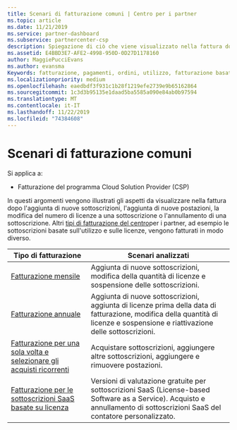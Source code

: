 ```yaml
---
title: Scenari di fatturazione comuni | Centro per i partner
ms.topic: article
ms.date: 11/21/2019
ms.service: partner-dashboard
ms.subservice: partnercenter-csp
description: Spiegazione di ciò che viene visualizzato nella fattura dopo l'aggiunta di nuove sottoscrizioni, l'impostazione del numero di licenze in una sottoscrizione o l'annullamento di una sottoscrizione. Le sottoscrizioni in base alle licenze vengono gestite diversamente rispetto a quelle in base all'uso.
ms.assetid: E4BBD3E7-AFE2-4998-950D-0D27D1178160
author: MaggiePucciEvans
ms.author: evansma
Keywords: fatturazione, pagamenti, ordini, utilizzo, fatturazione basata su licenza, data anniversario, termine, annullamento, rinnovo, formula prezzo, file di riconciliazione, file di ricognizione
ms.localizationpriority: medium
ms.openlocfilehash: eaedbdf3f931c1b28f1219efe2739e9b65162864
ms.sourcegitcommit: 1c3d3b95135e1daad5ba5585a090e84ab0b97594
ms.translationtype: MT
ms.contentlocale: it-IT
ms.lasthandoff: 11/22/2019
ms.locfileid: "74384608"
---
```

# <a name="common-billing-scenarios"></a>Scenari di fatturazione comuni

Si applica a:

- Fatturazione del programma Cloud Solution Provider (CSP)

In questi argomenti vengono illustrati gli aspetti da visualizzare nella fattura dopo l'aggiunta di nuove sottoscrizioni, l'aggiunta di nuove postazioni, la modifica del numero di licenze a una sottoscrizione o l'annullamento di una sottoscrizione. Altri [tipi di fatturazione del centro](billing-different-types.md)per i partner, ad esempio le sottoscrizioni basate sull'utilizzo e sulle licenze, vengono fatturati in modo diverso.

| Tipo di fatturazione | Scenari analizzati |
| --------------- | ----------------- |
| [Fatturazione mensile](common-billing-scenarios-monthly.md) | Aggiunta di nuove sottoscrizioni, modifica della quantità di licenze e sospensione delle sottoscrizioni. |
| [Fatturazione annuale](common-billing-scenarios-annual.md) | Aggiunta di nuove sottoscrizioni, aggiunta di licenze prima della data di fatturazione, modifica della quantità di licenze e sospensione e riattivazione delle sottoscrizioni. |
| [Fatturazione per una sola volta e selezionare gli acquisti ricorrenti](common-billing-scenarios-onetime-recurring.md) | Acquistare sottoscrizioni, aggiungere altre sottoscrizioni, aggiungere e rimuovere postazioni. |
| [Fatturazione per le sottoscrizioni SaaS basate su licenza](common-billing-scenarios-saas.md) | Versioni di valutazione gratuite per sottoscrizioni SaaS (License-based Software as a Service). Acquisto e annullamento di sottoscrizioni SaaS del contatore personalizzato. |
